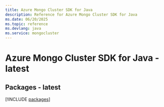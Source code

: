```yaml
---
title: Azure Mongo Cluster SDK for Java
description: Reference for Azure Mongo Cluster SDK for Java
ms.date: 06/20/2025
ms.topic: reference
ms.devlang: java
ms.service: mongocluster
---
```

# Azure Mongo Cluster SDK for Java - latest
## Packages - latest
[!INCLUDE [packages](mongo-cluster-index.md)]